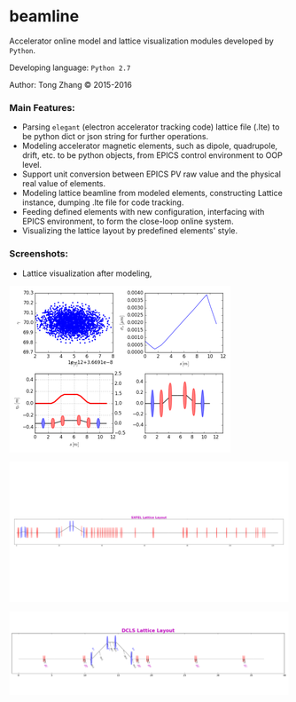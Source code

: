 # beamline

Accelerator online model and lattice visualization modules developed by <code>Python</code>.

Developing language: <code>Python 2.7</code>

Author: Tong Zhang &copy; 2015-2016

### Main Features:

*  Parsing <code>elegant</code> (electron accelerator tracking code) lattice file (.lte) to be
   python dict or json string for further operations.
*  Modeling accelerator magnetic elements, such as dipole, quadrupole, drift, etc. to be python
   objects, from EPICS control environment to OOP level.
*  Support unit conversion between EPICS PV raw value and the physical real value of elements.
*  Modeling lattice beamline from modeled elements, constructing Lattice instance, 
   dumping .lte file for code tracking.
*  Feeding defined elements with new configuration, interfacing with EPICS environment, to form
   the close-loop online system.
*  Visualizing the lattice layout by predefined elements' style.

### Screenshots:

* Lattice visualization after modeling,

<p>
    <img src=/contrib/demo1_screenshot.png?raw=true alt="tracking output" width="400"></img>
</p>
<p>
    <img src=/contrib/sxfel_lattice_layout.png?raw=true alt="sxfel lattice" width="800"></img>
</p>
<p>
    <img src=/contrib/dcls_lattice_layout.png?raw=true alt="dcls lattice with annotations" width="800"></img>
</p>

